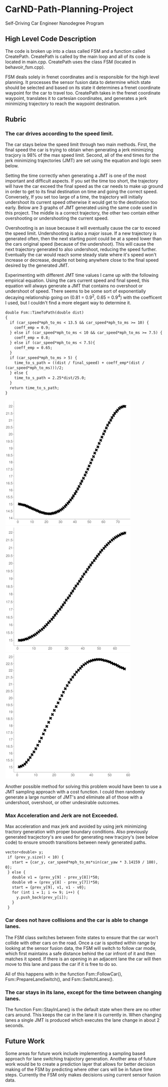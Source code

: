# CarND-Path-Planning-Project
Self-Driving Car Engineer Nanodegree Program
   
## High Level Code Description

The code is broken up into a class called FSM and a function called CreatePath. CreatePath is called by the main loop and all of its code is located in main.cpp. CreatePath uses the class FSM (located in behavoir\_fsm.cpp).

FSM deals solely in frenet coordinates and is responsible for the high level planning. It processes the sensor fusion data to determine which state should be selected and based on its state it determines a frenet coordinate waypoint for the car to travel too. CreatePath takes in the frenet coordinate waypoint, translates it to cartesian coordinates, and generates a jerk minimizing trajectory to reach the waypoint destination.

## Rubric
### The car drives according to the speed limit.
The car stays below the speed limit through two main methods. First, the final speed the car is trying to obtain when generating a jerk minimizing tracjory is 98% of the max speed limit. Second, all of the end times for the jerk minimizing trajectories (JMT) are set using the equation and logic seen below.

Setting the time correctly when generating a JMT is one of the most important and difficult aspects. If you set the time too short, the trajectory will have the car exceed the final speed as the car needs to make up ground in order to get to its final destination on time and going the correct speed. Conversely, If you set too large of a time, the trajectory will initially undershoot its current speed otherwise it would get to the destination too early. Below are 3 graphs of JMT generated using the same code used in this project. The middle is a correct trajectory, the other two contain either overshooting or undershooting the current speed.

Overshooting is an issue because it will eventually cause the car to exceed the speed limit. Undershooting is also a major issue. If a new trajectory is generated often, then the next starting point could be at a speed lower than the cars original speed (because of the undershoot). This will cause the next trajectory generated to also undershoot, reducing the speed further. Eventually the car would reach some steady state where it's speed won't increase or decrease, despite not being anywhere close to the final speed desired by the generated JMT.

Experimenting with different JMT time values I came up with the following empirical equation. Using the cars current speed and final speed, this equation will always generate a JMT that contains no overshoot or undershoot of speed. There seems to be some sort of exponentially decaying relationship going on (0.81 = 0.9<sup>2</sup>, 0.65 = 0.9<sup>4</sup>) with the coefficent I used, but I couldn't find a more elegant way to determine it.

```
double Fsm::TimeToPath(double dist)
{
  if (car_speed*mph_to_ms < 13.5 && car_speed*mph_to_ms >= 10) {
    coeff_emp = 0.9;
  } else if (car_speed*mph_to_ms < 10 && car_speed*mph_to_ms >= 7.5) {
    coeff_emp = 0.8;
  } else if (car_speed*mph_to_ms < 7.5){
    coeff_emp = 0.65;
  }
  if (car_speed*mph_to_ms > 5) {
    time_to_s_path = ((dist / final_speed) + coeff_emp*(dist / (car_speed*mph_to_ms)))/2;
  } else {
    time_to_s_path = 2.25*dist/25.0;
  }
  return time_to_s_path;
}
```

![Undershoot](undershoot.png "Undershoot")
![Perfect](perfect.png "Perfect")
![Overshoot](overshoot.png "Overshoot")

Another possible method for solving this problem would have been to use a JMT sampling approach with a cost function. I could then randomly generate a large number of JMT's and eliminate all of those with a undershoot, overshoot, or other undesirable outcomes.


### Max Acceleration and Jerk are not Exceeded.
Max acceleration and max jerk and avoided by using jerk minimizing tractory generation with proper boundary conditions. Also previously generated tracjectory's are used for generating new tracjory's (see below code) to ensure smooth transitions between newly generated paths.

```
vector<double> y;
 if (prev_y.size() < 10) {
   start = {car_y, car_speed*mph_to_ms*sin(car_yaw * 3.14159 / 180), 0};
 } else {
   double v1 = (prev_y[9] - prev_y[8])*50;
   double v0 = (prev_y[8] - prev_y[7])*50;
   start = {prev_y[9], v1, v1 - v0};
   for (int i = 1; i <= 9; i++) {
     y.push_back(prev_y[i]);
   }
 }
 ```
 
 ### Car does not have collisions and the car is able to change lanes.
 The FSM class switches between finite states to ensure that the car won't collide with other cars on the road. Once a car is spotted within range by looking at the sensor fusion data, the FSM will switch to follow car mode, which first maintains a safe distance behind the car infront of it and then matches it speed. If there is an opening in an adjacent lane the car will then move to this lane and pass the car if it is free to do so.
 
All of this happens with in the function Fsm::FollowCar(), Fsm::PrepareLaneSwitch(), and Fsm::SwitchLanes().


### The car stays in its lane, except for the time between changing lanes.
The function Fsm::StayInLane() is the default state when there are no other cars around. This keeps the car in the lane it is currently in. When changing lanes a single JMT is produced which executes the lane change in about 2 seconds.


## Future Work
Some areas for future work include implementing a sampling based approach for lane switching trajoctory generation. Another area of future work would be to create a prediction layer that allows for better decision making of the FSM by predicting where other cars will be in future time steps. Currently the FSM only makes decisions using current sensor fusion data.
